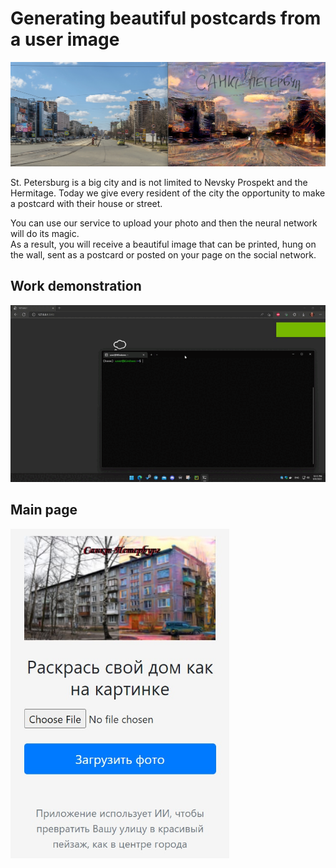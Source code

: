 # Generating beautiful postcards from a user image

[<img src="preview.png" width="1000"/>](preview.png)  

St. Petersburg is a big city and is not limited to Nevsky Prospekt and the Hermitage.
Today we give every resident of the city the opportunity to make a postcard with their house or street.

You can use our service to upload your photo and then the neural network will do its magic.  
As a result, you will receive a beautiful image that can be printed, hung on the wall, sent as a postcard or posted on your page on the social network.  

Work demonstration  
---
![animation](animation.gif)  

Main page  
---
[<img src="interface.jpg" width="350"/>](interface.jpg)  
